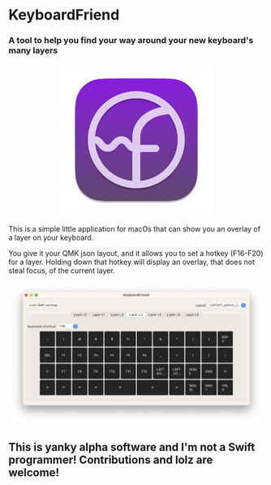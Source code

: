 # KeyboardFriend
### A tool to help you find your way around your new keyboard's many layers

<p align="center">
  <img width=300 src="icon.png">
</p>

This is a simple little application for macOs that can show you an overlay of a layer on your keyboard.

You give it your QMK json layout, and it allows you to set a hotkey (F16-F20) for a layer.
Holding down that hotkey will display an overlay, that does not steal focus, of the current layer.

<p align="center">
  <img src="settings.png">
</p>

## This is yanky alpha software and I'm not a Swift programmer! Contributions and lolz are welcome!